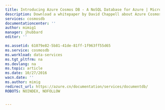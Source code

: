 ```yaml
---
title: Introducing Azure Cosmos DB - A NoSQL Database for Azure | Microsoft Docs
description: Download a whitepaper by David Chappell about Azure Cosmos DB, a managed NoSQL database on Azure.
services: cosmosdb
documentationcenter: ''
author: mimig1
manager: jhubbard
editor: ''

ms.assetid: 61079e82-5b81-41de-81ff-1f963ff55d65
ms.service: cosmosdb
ms.workload: data-services
ms.tgt_pltfrm: na
ms.devlang: na
ms.topic: article
ms.date: 10/27/2016
wacn.date: ''
ms.author: mimig
redirect_url: https://azure.cn/documentation/services/documentdb/
ROBOTS: NOINDEX, NOFOLLOW


---
```




